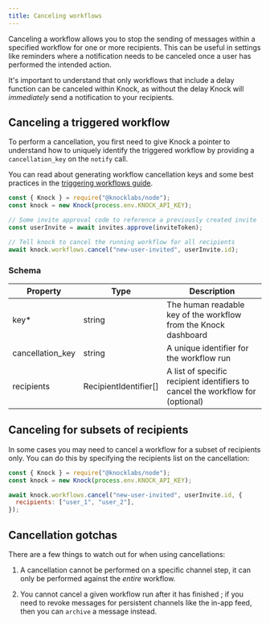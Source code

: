```yaml
---
title: Canceling workflows
---
```


Canceling a workflow allows you to stop the sending of messages within a specified workflow for
one or more recipients. This can be useful in settings like reminders where a notification needs
to be canceled once a user has performed the intended action.

It's important to understand that only workflows that include a delay function can be canceled within Knock, as without the delay Knock will _immediately_ send a notification to your
recipients.

## Canceling a triggered workflow

To perform a cancellation, you first need to give Knock a pointer to understand how to uniquely
identify the triggered workflow by providing a `cancellation_key` on the `notify` call.

You can read about generating workflow cancellation keys and some best practices in the
[triggering workflows guide](/send-notifications/triggering-workflows#generating-a-cancellation-key).

```js
const { Knock } = require("@knocklabs/node");
const knock = new Knock(process.env.KNOCK_API_KEY);

// Some invite approval code to reference a previously created invite
const userInvite = await invites.approve(inviteToken);

// Tell knock to cancel the running workflow for all recipients
await knock.workflows.cancel("new-user-invited", userInvite.id);
```

### Schema

| Property         | Type                  | Description                                                                    |
| ---------------- | --------------------- | ------------------------------------------------------------------------------ |
| key\*            | string                | The human readable key of the workflow from the Knock dashboard                |
| cancellation_key | string                | A unique identifier for the workflow run                                       |
| recipients       | RecipientIdentifier[] | A list of specific recipient identifiers to cancel the workflow for (optional) |

## Canceling for subsets of recipients

In some cases you may need to cancel a workflow for a subset of recipients only. You can do this
by specifying the recipients list on the cancellation:

```js
const { Knock } = require("@knocklabs/node");
const knock = new Knock(process.env.KNOCK_API_KEY);

await knock.workflows.cancel("new-user-invited", userInvite.id, {
  recipients: ["user_1", "user_2"],
});
```

## Cancellation gotchas

There are a few things to watch out for when using cancellations:

1. A cancellation cannot be performed on a specific channel step, it can only be performed against
   the _entire_ workflow.

2. You cannot cancel a given workflow run after it has finished ; if you need to revoke messages for
   persistent channels like the in-app feed, then you can `archive` a message instead.
